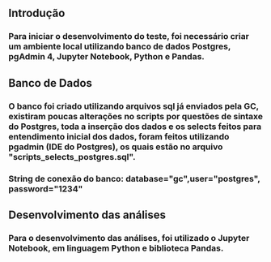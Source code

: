 ## Introdução
### Para iniciar o desenvolvimento do teste, foi necessário criar um ambiente local utilizando banco de dados Postgres, pgAdmin 4, Jupyter Notebook, Python e Pandas.

## Banco de Dados
### O banco foi criado utilizando arquivos sql já enviados pela GC, existiram poucas alterações no scripts por questões de sintaxe do Postgres, toda a inserção dos dados e os selects feitos para entendimento inicial dos dados, foram feitos utilizando pgadmin (IDE do Postgres), os quais estão no arquivo "scripts_selects_postgres.sql".
### String de conexão do banco: database="gc",user="postgres", password="1234"

## Desenvolvimento das análises
### Para o desenvolvimento das análises, foi utilizado o Jupyter Notebook, em linguagem Python e biblioteca Pandas.
